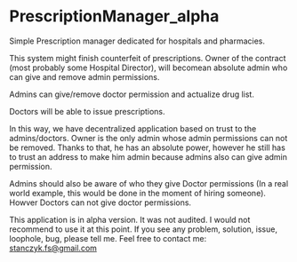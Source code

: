 # PrescriptionManager_alpha
Simple Prescription manager dedicated for hospitals and pharmacies. 

This system might finish counterfeit of prescriptions. 
Owner of the contract (most probably some Hospital Director), will becomean absolute admin who can give and remove admin permissions.

Admins can give/remove doctor permission and actualize drug list.

Doctors will be able to issue prescriptions.

In this way, we have decentralized application based on trust to the admins/doctors. Owner is the only admin whose admin permissions can not be removed.
Thanks to that, he has an absolute power, however he still has to trust an address to make him admin because admins also can give admin permission.

Admins should also be aware of who they give Doctor permissions (In a real world example, this would be done in the moment of hiring someone).
Howver Doctors can not give doctor permissions.

This application is in alpha version. It was not audited. I would not recommend to use it at this point.
If you see any problem, solution, issue, loophole, bug, please tell me.
Feel free to contact me: stanczyk.fs@gmail.com
